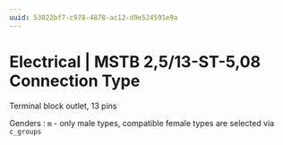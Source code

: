 ```yaml
---
uuid: 53822bf7-c978-4878-ac12-d9e524591e9a
---
```

# Electrical | MSTB 2,5/13-ST-5,08 Connection Type

Terminal block outlet, 13 pins

Genders
: `m` - only male types, compatible female types are selected via `c_groups`
